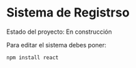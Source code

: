 <h1>Sistema de Registrso</h1>

Estado del proyecto: En construcción

Para editar el sistema debes poner:


```npm install react```
